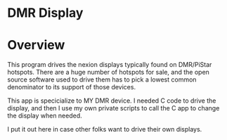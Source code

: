 # DMR Display
# Overview
This program drives the nexion displays typically found on DMR/PiStar hotspots. There are a huge number of hotspots for sale, and the open source software used to drive them has to pick a lowest common denominator to its support of those devices.

This app is specicialize to MY DMR device. I needed C code to drive the display, and then I use my own private scripts to call the C app to change the display when needed.

I put it out here in case other folks want to drive their own displays.

